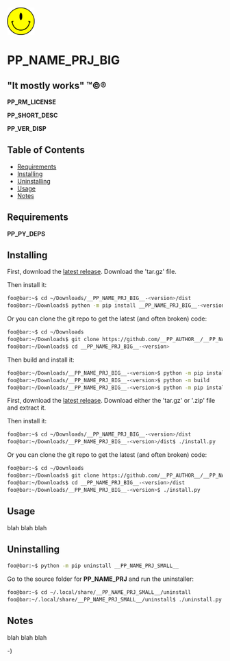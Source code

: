 <!----------------------------------------------------------------------------->
<!-- Project : __PP_NAME_PRJ_BIG__                             /          \  -->
<!-- Filename: __PP_README_FILE__                             |     ()     | -->
<!-- Date    : __PP_DATE__                                    |            | -->
<!-- Author  : __PP_AUTHOR__                                  |   \____/   | -->
<!-- License : __PP_LICENSE_NAME__                             \          /  -->
<!----------------------------------------------------------------------------->

![](images/__PP_NAME_PRJ_SMALL__.png)
# __PP_NAME_PRJ_BIG__

## "It mostly works" ™©®

__PP_RM_LICENSE__

<!-- __RM_SHORT_DESC__ -->
__PP_SHORT_DESC__
<!-- __RM_SHORT_DESC__ -->

<!-- __RM_VERSION__ -->
__PP_VER_DISP__
<!-- __RM_VERSION__ -->

<!-- ![alt-text](readme/screenshot.png) -->

## Table of Contents
- [Requirements](#requirements)
- [Installing](#installing)
- [Uninstalling](#uninstalling)
- [Usage](#usage)
- [Notes](#notes)

## Requirements
<!-- __RM_DEPS__ -->
__PP_PY_DEPS__
<!-- __RM_DEPS__ -->

## Installing
<!-- __RM_PKG__ -->
First, download the [latest release](https://github.com/__PP_AUTHOR__/__PP_NAME_PRJ_BIG__/releases/latest).
Download the 'tar.gz' file.

Then install it:
```bash
foo@bar:~$ cd ~/Downloads/__PP_NAME_PRJ_BIG__-<version>/dist
foo@bar:~/Downloads$ python -m pip install __PP_NAME_PRJ_BIG__-<version>.tar.gz
```
Or you can clone the git repo to get the latest (and often broken) code:
```bash
foo@bar:~$ cd ~/Downloads
foo@bar:~/Downloads$ git clone https://github.com/__PP_AUTHOR__/__PP_NAME_PRJ_BIG__
foo@bar:~/Downloads$ cd __PP_NAME_PRJ_BIG__-<version>
```
Then build and install it:
```bash
foo@bar:~/Downloads/__PP_NAME_PRJ_BIG__-<version>$ python -m pip install build
foo@bar:~/Downloads/__PP_NAME_PRJ_BIG__-<version>$ python -m build
foo@bar:~/Downloads/__PP_NAME_PRJ_BIG__-<version>$ python -m pip install ./dist/__PP_NAME_PRJ_SMALL__-<version>.tar.gz
```
<!-- __RM_PKG__ -->
<!-- __RM_APP__ -->
First, download the [latest release](https://github.com/__PP_AUTHOR__/__PP_NAME_PRJ_BIG__/releases/latest).
Download either the 'tar.gz' or '.zip' file and extract it.

Then install it:
```bash
foo@bar:~$ cd ~/Downloads/__PP_NAME_PRJ_BIG__-<version>/dist
foo@bar:~/Downloads/__PP_NAME_PRJ_BIG__-<version>/dist$ ./install.py
```

Or you can clone the git repo to get the latest (and often broken) code:
```bash
foo@bar:~$ cd ~/Downloads
foo@bar:~/Downloads$ git clone https://github.com/__PP_AUTHOR__/__PP_NAME_PRJ_BIG__
foo@bar:~/Downloads$ cd __PP_NAME_PRJ_BIG__-<version>/dist
foo@bar:~/Downloads/__PP_NAME_PRJ_BIG__-<version>$ ./install.py
```
<!-- __RM_APP__ -->

## Usage
blah blah blah

## Uninstalling
<!-- __RM_PKG__ -->
```bash
foo@bar:~$ python -m pip uninstall __PP_NAME_PRJ_SMALL__
```
<!-- __RM_PKG__ -->
<!-- __RM_APP__ -->
Go to the source folder for __PP_NAME_PRJ__ and run the uninstaller:
```bash
foo@bar:~$ cd ~/.local/share/__PP_NAME_PRJ_SMALL__/uninstall
foo@bar:~/.local/share/__PP_NAME_PRJ_SMALL__/uninstall$ ./uninstall.py
```
<!-- __RM_APP__ -->

## Notes
blah blah blah

-)
<!-- -) -->
